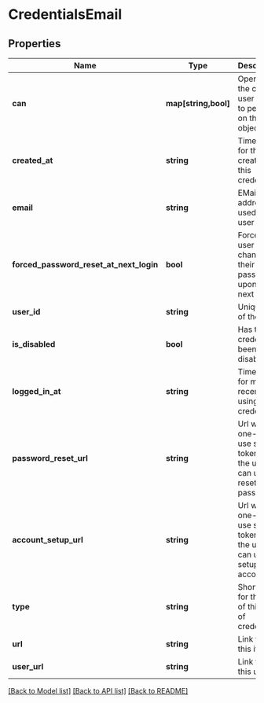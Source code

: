 # CredentialsEmail

## Properties
Name | Type | Description | Notes
------------ | ------------- | ------------- | -------------
**can** | **map[string,bool]** | Operations the current user is able to perform on this object | [optional] 
**created_at** | **string** | Timestamp for the creation of this credential | [optional] 
**email** | **string** | EMail address used for user login | [optional] 
**forced_password_reset_at_next_login** | **bool** | Force the user to change their password upon their next login | [optional] 
**user_id** | **string** | Unique Id of the user | [optional] 
**is_disabled** | **bool** | Has this credential been disabled? | [optional] 
**logged_in_at** | **string** | Timestamp for most recent login using credential | [optional] 
**password_reset_url** | **string** | Url with one-time use secret token that the user can use to reset password | [optional] 
**account_setup_url** | **string** | Url with one-time use secret token that the user can use to setup account | [optional] 
**type** | **string** | Short name for the type of this kind of credential | [optional] 
**url** | **string** | Link to get this item | [optional] 
**user_url** | **string** | Link to get this user | [optional] 

[[Back to Model list]](../README.md#documentation-for-models) [[Back to API list]](../README.md#documentation-for-api-endpoints) [[Back to README]](../README.md)


